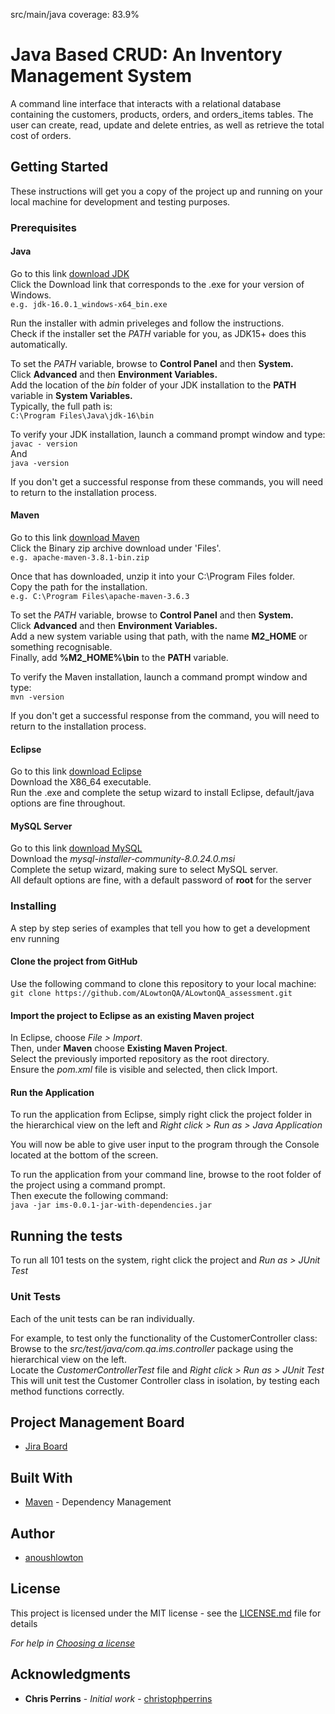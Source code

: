 src/main/java coverage: 83.9%
# Java Based CRUD: An Inventory Management System

A command line interface that interacts with a relational database containing the customers, products, orders, and orders_items tables. The user can create, read, update and delete entries, as well as retrieve the total cost of orders.

## Getting Started

These instructions will get you a copy of the project up and running on your local machine for development and testing purposes.

### Prerequisites

#### Java 
Go to this link [download JDK](https://www.oracle.com/java/technologies/javase-jdk16-downloads.html)  
Click the Download link that corresponds to the .exe for your version of Windows.  
```e.g. jdk-16.0.1_windows-x64_bin.exe```

Run the installer with admin priveleges and follow the instructions.  
Check if the installer set the *PATH* variable for you, as JDK15+ does this automatically.  

To set the *PATH* variable, browse to **Control Panel** and then **System.**  
Click **Advanced** and then **Environment Variables.**  
Add the location of the *bin* folder of your JDK installation to the **PATH** variable in **System Variables.**  
Typically, the full path is:  
```C:\Program Files\Java\jdk-16\bin```

To verify your JDK installation, launch a command prompt window and type:  
```javac - version```  
And  
```java -version```  

If you don't get a successful response from these commands, you will need to return to the installation process.  

#### Maven

Go to this link [download Maven](https://maven.apache.org/download.cgi)  
Click the Binary zip archive download under 'Files'.  
```e.g. apache-maven-3.8.1-bin.zip```  

Once that has downloaded, unzip it into your C:\Program Files folder.  
Copy the path for the installation.  
```e.g. C:\Program Files\apache-maven-3.6.3```  

To set the *PATH* variable, browse to **Control Panel** and then **System.**  
Click **Advanced** and then **Environment Variables.**  
Add a new system variable using that path, with the name **M2_HOME** or something recognisable.  
Finally, add **%M2_HOME%\bin** to the **PATH** variable.  

To verify the Maven installation, launch a command prompt window and type:  
```mvn -version```

If you don't get a successful response from the command, you will need to return to the installation process.

#### Eclipse

Go to this link [download Eclipse](https://www.eclipse.org/downloads/)  
Download the X86_64 executable.  
Run the .exe and complete the setup wizard to install Eclipse, default/java options are fine throughout.  

#### MySQL Server

Go to this link [download MySQL](https://dev.mysql.com/downloads/windows/installer/8.0.html)  
Download the *mysql-installer-community-8.0.24.0.msi*  
Complete the setup wizard, making sure to select MySQL server.  
All default options are fine, with a default password of **root** for the server  

### Installing

A step by step series of examples that tell you how to get a development env running  

#### Clone the project from GitHub

Use the following command to clone this repository to your local machine:  
```git clone https://github.com/ALowtonQA/ALowtonQA_assessment.git```  

#### Import the project to Eclipse as an existing Maven project  

In Eclipse, choose *File > Import*.  
Then, under **Maven** choose **Existing Maven Project**.  
Select the previously imported repository as the root directory.  
Ensure the *pom.xml* file is visible and selected, then click Import.  

#### Run the Application

To run the application from Eclipse, simply right click the project folder in the hierarchical view on the left and *Right click > Run as > Java Application*  

You will now be able to give user input to the program through the Console located at the bottom of the screen.   

To run the application from your command line, browse to the root folder of the project using a command prompt.  
Then execute the following command:  
```java -jar ims-0.0.1-jar-with-dependencies.jar``` 

## Running the tests

To run all 101 tests on the system, right click the project and *Run as > JUnit Test*  

### Unit Tests 

Each of the unit tests can be ran individually.  

For example, to test only the functionality of the CustomerController class:  
Browse to the *src/test/java/com.qa.ims.controller* package using the hierarchical view on the left.  
Locate the *CustomerControllerTest* file and *Right click > Run as > JUnit Test*  
This will unit test the Customer Controller class in isolation, by testing each method functions correctly.  

## Project Management Board

* [Jira Board](https://anoushlowtonqa.atlassian.net/jira/software/projects/ALQA/boards/3/)

## Built With

* [Maven](https://maven.apache.org/) - Dependency Management

## Author

* [anoushlowton](https://github.com/ALowtonQA)

## License

This project is licensed under the MIT license - see the [LICENSE.md](LICENSE.md) file for details 

*For help in [Choosing a license](https://choosealicense.com/)*

## Acknowledgments

* **Chris Perrins** - *Initial work* - [christophperrins](https://github.com/christophperrins)
